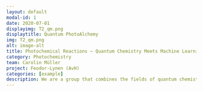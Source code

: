 ```yaml
---
layout: default
modal-id: 1
date: 2020-07-01
displayimg: T2_qm.png
displaytitle: Quantum PhotoAlchemy
img: T2_qm.png
alt: image-alt
title: Photochemical Reactions – Quantum Chemistry Meets Machine Learning
category: Photochemistry
team: Carolin Müller
project: Feodor-Lynen (AvH)
categories: [example]
description: We are a group that combines the fields of quantum chemistry and machine learning to explore the mechanisms behind photochemical reactions. Our aim is to understand the unique reactivities and selectivities that arise upon photoexcitation of molecules. We use TD-DFT and MCSCF calculations, as well as non-adiabatic molecular dynamics simulations, to investigate these mechanisms. Our work involves independent research and collaborations with partners worldwide. 
---
```


